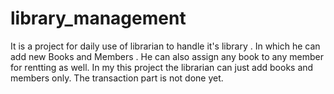 # library_management
It is a project for daily use of librarian to handle it's library . In which he can add new Books and Members . He can also assign any book to any member for rentting as well.
In my this project the librarian can just add books and members only. The transaction part is not done yet.
